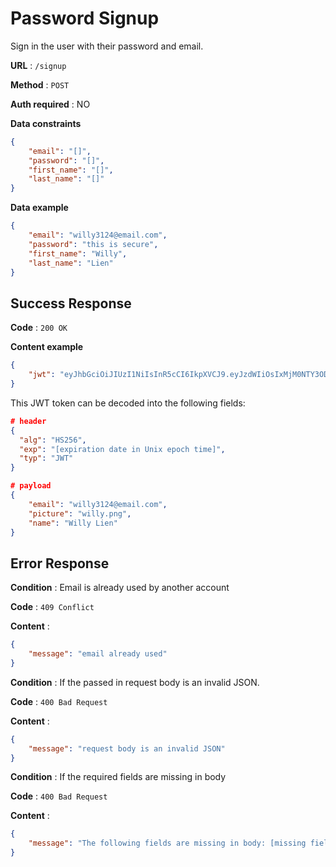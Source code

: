# Password Signup

Sign in the user with their password and email.

**URL** : `/signup`

**Method** : `POST`

**Auth required** : NO

**Data constraints**

```json
{
    "email": "[]",
    "password": "[]",
    "first_name": "[]",
    "last_name": "[]"
}
```

**Data example**

```json
{
    "email": "willy3124@email.com",
    "password": "this is secure",
    "first_name": "Willy",
    "last_name": "Lien"
}
```

## Success Response

**Code** : `200 OK`

**Content example**

```json
{
    "jwt": "eyJhbGciOiJIUzI1NiIsInR5cCI6IkpXVCJ9.eyJzdWIiOsIxMjM0NTY3ODkwIiwibmFtZSI6IkpvaG4gRG9lIiwiaWF0IjzxNTE2MjM5MDIyfQ.SflKxwRJSMeKKF2QT4fwpMeJf36POk6yJi_adQssw5c"
}
```

This JWT token can be decoded into the following fields:

```json
# header
{
  "alg": "HS256",
  "exp": "[expiration date in Unix epoch time]",
  "typ": "JWT"
}

# payload
{
    "email": "willy3124@email.com",
    "picture": "willy.png",
    "name": "Willy Lien"
}
```

## Error Response

**Condition** : Email is already used by another account

**Code** : `409 Conflict`

**Content** :

```json
{
    "message": "email already used"
}
```

**Condition** : If the passed in request body is an invalid JSON.

**Code** : `400 Bad Request`

**Content** :

```json
{
    "message": "request body is an invalid JSON"
}
```

**Condition** : If the required fields are missing in body

**Code** : `400 Bad Request`

**Content** :

```json
{
    "message": "The following fields are missing in body: [missing fields]"
}
```
